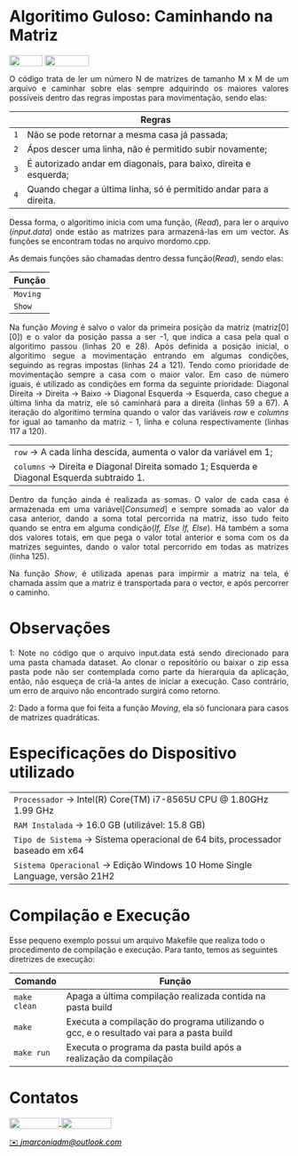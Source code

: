 # Algoritimo Guloso: Caminhando na Matriz

<div style="display: inline-block;">    
<img align="center" height="20px" width="60px" src="https://img.shields.io/badge/C%2B%2B-00599C?style=for-the-badge&logo=c%2B%2B&logoColor=white"/> 
<img align="center" height="20px" width="80px" src="https://img.shields.io/badge/Made%20for-VSCode-1f425f.svg"/> 
</a> 
</div>

<p> </p>
<p> </p>


<p align="justify">
O código trata de ler um número N de matrizes de tamanho M x M de um arquivo e caminhar sobre elas sempre adquirindo os maiores valores possíveis dentro das regras impostas para movimentação, sendo elas:

|                        |  Regras                                                                                           |
| -----------------------| ------------------------------------------------------------------------------------------------- |
|  `1`                   | Não se pode retornar a mesma casa já passada;                                                     |
|  `2`                   | Ápos descer uma linha, não é permitido subir novamente;                                           |
|  `3`                   | É autorizado andar em diagonais, para baixo, direita e esquerda;                                  |
|  `4`                   | Quando chegar a última linha, só é permitido andar para a direita.                                |

<p> </p>

<p> </p>

<p align="justify">
Dessa forma, o algoritimo inicia com uma função, (<i>Read</i>), para ler o arquivo (<i>input.data</i>) onde estão as matrizes para armazená-las em um vector. As funções se encontram todas no arquivo mordomo.cpp.

<p> </p>

As demais funções são chamadas dentro dessa função(<i>Read</i>), sendo elas:

| Função                                                                                                                                                                                    |
| ----------------------------------------------------------------------------------------------------------------------------------------------------------------------------------------- |
|  `Moving`                                                                                                                                                                                 |
|  `Show`                                                                                                                                                                                   |
  
<p align="justify"> Na função <i>Moving</i> é salvo o valor da primeira posição da matriz (matriz[0][0]) e o valor da posição passa a ser -1, que indica a casa pela qual o algoritimo passou (linhas 20 e 28). Após definida a posição inicial, o algoritimo segue a movimentação entrando em algumas condições, seguindo as regras impostas (linhas 24 a 121). Tendo como prioridade de movimentação sempre a casa com o maior valor. Em caso de número iguais, é utilizado as condições em forma da seguinte prioridade: Diagonal Direita -> Direita -> Baixo -> Diagonal Esquerda -> Esquerda, caso chegue a última linha da matriz, ele só caminhará para a direita (linhas 59 a 67). A iteração do algoritimo termina quando o valor das variáveis <i>row</i> e <i>columns</i> for igual ao tamanho da matriz - 1, linha e coluna respectivamente (linhas 117 a 120).

|                                                                                                                                                                                           |
| ----------------------------------------------------------------------------------------------------------------------------------------------------------------------------------------- |
|  `row`    ->  A cada linha descida, aumenta o valor da variável em 1;                                                                                                                     |
|  `columns` ->  Direita e Diagonal Direita somado 1; Esquerda e Diagonal Esquerda subtraido 1.                                                                                             |


<p align="justify"> Dentro da função ainda é realizada as somas. O valor de cada casa é armazenada em uma variável[<i>Consumed</i>] e sempre somada ao valor da casa anterior, dando a soma total percorrida na matriz, isso tudo feito quando se entra em alguma condição(<i>If, Else If, Else</i>). Há também a soma dos valores totais, em que pega o valor total anterior e soma com os da matrizes seguintes, dando o valor total percorrido em todas as matrizes (linha 125). 

</p>

<p align="justify"> Na função <i>Show</i>, é utilizada apenas para impirmir a matriz na tela, é chamada assim que a matriz é transportada para o vector, e após percorrer o caminho. 

# Observações

<p align="justify">
<span color="red"> 1:</span> Note no código que o arquivo input.data está sendo direcionado para uma pasta chamada dataset. Ao clonar o repositório ou baixar o zip essa pasta pode não ser contemplada como parte da hierarquia da aplicação, então, não esqueça de criá-la antes de iniciar a execução. Caso contrário, um erro de arquivo não encontrado surgirá como retorno.

<p align="justify">
<span color="red">2:</span> Dado a forma que foi feita a função <i>Moving</i>, ela só funcionara para casos de matrizes quadráticas. 
</p>


# Especificações do Dispositivo utilizado

|                                                                                                                            |
| -------------------------------------------------------------------------------------------------------------------------- |
|  `Processador`         -> Intel(R) Core(TM) i7-8565U CPU @ 1.80GHz   1.99 GHz                                              |
|  `RAM Instalada`       -> 16.0 GB (utilizável: 15.8 GB)                                                                    |
|  `Tipo de Sistema`     -> Sistema operacional de 64 bits, processador baseado em x64                                       |
|  `Sistema Operacional` -> Edição Windows 10 Home Single Language, versão 21H2                                              |


# Compilação e Execução

Esse pequeno exemplo possui um arquivo Makefile que realiza todo o procedimento de compilação e execução. Para tanto, temos as seguintes diretrizes de execução:


| Comando                |  Função                                                                                           |
| -----------------------| ------------------------------------------------------------------------------------------------- |
|  `make clean`          | Apaga a última compilação realizada contida na pasta build                                        |
|  `make`                | Executa a compilação do programa utilizando o gcc, e o resultado vai para a pasta build           |
|  `make run`            | Executa o programa da pasta build após a realização da compilação                                 |


# Contatos

<div style="display: inline-block;">
<a href="https://t.me/jmarconia">
<img align="center" height="20px" width="90px" src="https://img.shields.io/badge/Telegram-2CA5E0?style=for-the-badge&logo=telegram&logoColor=white"/> 
</a>

<a href="https://www.linkedin.com/in/jmarconi-almeida/">
<img align="center" height="20px" width="90px" src="https://img.shields.io/badge/LinkedIn-0077B5?style=for-the-badge&logo=linkedin&logoColor=white"/>
</a>

</div>

<p> </p>

<a style="color:black" href="mailto:jmarconiadm@outlook.com?subject=[GitHub]%20Source%20Dynamic%20Lists">
✉️ <i>jmarconiadm@outlook.com</i>
</a>
